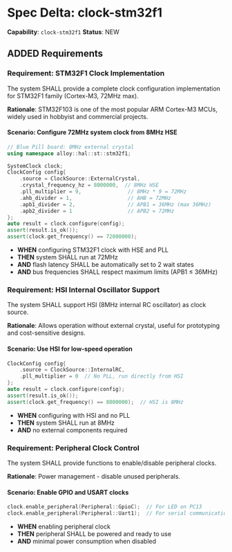 # Spec Delta: clock-stm32f1

**Capability**: `clock-stm32f1`
**Status**: NEW

## ADDED Requirements

### Requirement: STM32F1 Clock Implementation

The system SHALL provide a complete clock configuration implementation for STM32F1 family (Cortex-M3, 72MHz max).

**Rationale**: STM32F103 is one of the most popular ARM Cortex-M3 MCUs, widely used in hobbyist and commercial projects.

#### Scenario: Configure 72MHz system clock from 8MHz HSE
```cpp
// Blue Pill board: 8MHz external crystal
using namespace alloy::hal::st::stm32f1;

SystemClock clock;
ClockConfig config{
    .source = ClockSource::ExternalCrystal,
    .crystal_frequency_hz = 8000000,  // 8MHz HSE
    .pll_multiplier = 9,               // 8MHz * 9 = 72MHz
    .ahb_divider = 1,                  // AHB = 72MHz
    .apb1_divider = 2,                 // APB1 = 36MHz (max 36MHz)
    .apb2_divider = 1                  // APB2 = 72MHz
};
auto result = clock.configure(config);
assert(result.is_ok());
assert(clock.get_frequency() == 72000000);
```
- **WHEN** configuring STM32F1 clock with HSE and PLL
- **THEN** system SHALL run at 72MHz
- **AND** flash latency SHALL be automatically set to 2 wait states
- **AND** bus frequencies SHALL respect maximum limits (APB1 ≤ 36MHz)

### Requirement: HSI Internal Oscillator Support

The system SHALL support HSI (8MHz internal RC oscillator) as clock source.

**Rationale**: Allows operation without external crystal, useful for prototyping and cost-sensitive designs.

#### Scenario: Use HSI for low-speed operation
```cpp
ClockConfig config{
    .source = ClockSource::InternalRC,
    .pll_multiplier = 0  // No PLL, run directly from HSI
};
auto result = clock.configure(config);
assert(result.is_ok());
assert(clock.get_frequency() == 8000000);  // HSI is 8MHz
```
- **WHEN** configuring with HSI and no PLL
- **THEN** system SHALL run at 8MHz
- **AND** no external components required

### Requirement: Peripheral Clock Control

The system SHALL provide functions to enable/disable peripheral clocks.

**Rationale**: Power management - disable unused peripherals.

#### Scenario: Enable GPIO and USART clocks
```cpp
clock.enable_peripheral(Peripheral::GpioC);  // For LED on PC13
clock.enable_peripheral(Peripheral::Uart1);  // For serial communication
```
- **WHEN** enabling peripheral clock
- **THEN** peripheral SHALL be powered and ready to use
- **AND** minimal power consumption when disabled
